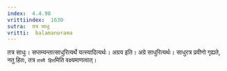 ```yaml
---
index:  4.4.98
vrittiindex:  1630
sutra:  तत्र साधुः
vritti:  balamanorama 
---
```


तत्र साधुः। सप्तम्यन्तात्साधुरित्यर्थे यत्स्यादित्यर्थः। अग्रय इति। अग्रे साधुरित्यर्थः। साधुरत्र प्रवीणो गृह्यते, नतु हितः, तत्र `तस्मै हित`मिति वक्ष्यमाणत्वात्। 

